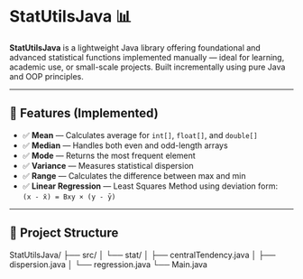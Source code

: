# StatUtilsJava 📊

**StatUtilsJava** is a lightweight Java library offering foundational and advanced statistical functions implemented manually — ideal for learning, academic use, or small-scale projects. Built incrementally using pure Java and OOP principles.

---

## 🚀 Features (Implemented)

- ✅ **Mean** — Calculates average for `int[]`, `float[]`, and `double[]`
- ✅ **Median** — Handles both even and odd-length arrays
- ✅ **Mode** — Returns the most frequent element
- ✅ **Variance** — Measures statistical dispersion
- ✅ **Range** — Calculates the difference between max and min
- ✅ **Linear Regression** — Least Squares Method using deviation form:  
   `(x - x̄) = Bxy × (y - ȳ)`

---

## 🧩 Project Structure
StatUtilsJava/
├── src/
│ └── stat/
│ ├── centralTendency.java
│ ├── dispersion.java
│ └── regression.java
└── Main.java
